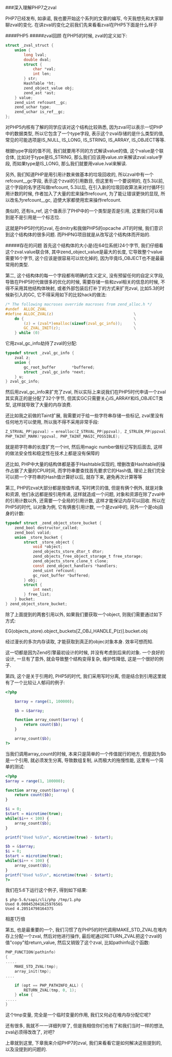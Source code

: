 ###深入理解PHP7之zval

PHP7已经发布, 如承诺, 我也要开始这个系列的文章的编写, 今天我想先和大家聊聊zval的变化. 在讲zval的变化之前我们先来看看zval在PHP5下面是什么样子

####PHP5
#####zval回顾
在PHP5的时候, zval的定义如下:
````c
struct _zval_struct {
	union {
		long lval;
		double dval;
		struct {
			char *val;
			int len;
		} str;
		HashTable *ht;
		zend_object_value obj;
		zend_ast *ast;
	} value;
	zend_uint refcount__gc;
	zend_uchar type;
	zend_uchar is_ref__gc;
};

````

对PHP5内核有了解的同学应该对这个结构比较熟悉, 因为zval可以表示一切PHP中的数据类型, 所以它包含了一个type字段, 表示这个zval存储的是什么类型的值, 常见的可能选项是IS_NULL, IS_LONG, IS_STRING, IS_ARRAY, IS_OBJECT等等.

根据type字段的值不同, 我们就要用不同的方式解读value的值, 这个value是个联合体, 比如对于type是IS_STRING, 那么我们应该用value.str来解读zval.value字段, 而如果type是IS_LONG, 那么我们就要用value.lval来解读.

另外, 我们知道PHP是用引用计数来做基本的垃圾回收的, 所以zval中有一个refcount__gc字段, 表示这个zval的引用数目, 但这里有一个要说明的, 在5.3以前, 这个字段的名字还叫做refcount, 5.3以后, 在引入新的垃圾回收算法来对付循环引用计数的时候, 作者加入了大量的宏来操作refcount, 为了能让错误更快的显现, 所以改名为refcount__gc, 迫使大家都使用宏来操作refcount.

类似的, 还有is_ref, 这个值表示了PHP中的一个类型是否是引用, 这里我们可以看到是不是引用是一个标志位.

这就是PHP5时代的zval, 在dmitry和我做PHP5的opcache JIT的时候, 我们意识到这个结构体的很多问题. 而PHPNG项目就是从改写这个结构体而开始的.

#####存在的问题
首先这个结构体的大小是(在64位系统)24个字节, 我们仔细看这个zval.value联合体, 其中zend_object_value是最大的长度, 它导致整个value需要16个字节, 这个应该是很容易可以优化掉的, 因为毕竟IS_OBJECT也不是最最常用的类型.

第二, 这个结构体的每一个字段都有明确的含义定义, 没有预留任何的自定义字段, 导致在PHP5时代做很多的优化的时候, 需要存储一些和zval相关的信息的时候, 不得不采用其他结构体映射, 或者外部包装后打补丁的方式来扩充zval, 比如5.3的时候新引入的GC, 它不得采用如下的比较hack的做法:
````c
/* The following macroses override macroses from zend_alloc.h */
#undef  ALLOC_ZVAL
#define ALLOC_ZVAL(z)                                   \
    do {                                                \
        (z) = (zval*)emalloc(sizeof(zval_gc_info));     \
        GC_ZVAL_INIT(z);                                \
    } while (0)
````

它用zval_gc_info劫持了zval的分配:
````c
typedef struct _zval_gc_info {
    zval z;
    union {
        gc_root_buffer       *buffered;
        struct _zval_gc_info *next;
    } u;
} zval_gc_info;
````

然后用zval_gc_info来扩充了zval, 所以实际上来说我们在PHP5时代申请一个zval其实真正的是分配了32个字节, 但其实GC只需要关心IS_ARRAY和IS_OBJECT类型, 这样就导致了大量的内存浪费.

还比如我之前做的Taint扩展, 我需要对于给一些字符串存储一些标记, zval里没有任何地方可以使用, 所以我不得不采用非常手段: 
````c
Z_STRVAL_PP(ppzval) = erealloc(Z_STRVAL_PP(ppzval), Z_STRLEN_PP(ppzval) + 1 + PHP_TAINT_MAGIC_LENGTH);
PHP_TAINT_MARK(*ppzval, PHP_TAINT_MAGIC_POSSIBLE);
````
就是把字符串的长度扩充一个int, 然后用magic number做标记写到后面去, 这样的做法安全性和稳定性在技术上都是没有保障的

还比如, PHP中大量的结构体都是基于Hashtable实现的, 增删改查Hashtable的操作占据了大量的CPU时间, 而字符串要查找首先要求它的Hash值, 理论上我们完全可以把一个字符串的Hash值计算好以后, 就存下来, 避免再次计算等等

第三, PHP的zval大部分都是按值传递, 写时拷贝的值, 但是有俩个例外, 就是对象和资源, 他们永远都是按引用传递, 这样就造成一个问题, 对象和资源在除了zval中的引用计数以外, 还需要一个全局的引用计数, 这样才能保证内存可以回收. 所以在PHP5的时代, 以对象为例, 它有俩套引用计数, 一个是zval中的, 另外一个是obj自身的计数:
````c
typedef struct _zend_object_store_bucket {
    zend_bool destructor_called;
    zend_bool valid;
    union _store_bucket {
        struct _store_object {
            void *object;
            zend_objects_store_dtor_t dtor;
            zend_objects_free_object_storage_t free_storage;
            zend_objects_store_clone_t clone;
            const zend_object_handlers *handlers;
            zend_uint refcount;
            gc_root_buffer *buffered;
        } obj;
        struct {
            int next;
        } free_list;
    } bucket;
} zend_object_store_bucket;
````

除了上面提到的两套引用以外, 如果我们要获取一个object, 则我们需要通过如下方式:

EG(objects_store).object_buckets[Z_OBJ_HANDLE_P(z)].bucket.obj

经过漫长的多次内存读取, 才能获取到真正的objec对象本身. 效率可想而知.

这一切都是因为Zend引擎最初设计的时候, 并没有考虑到后来的对象. 一个良好的设计, 一旦有了意外, 就会导致整个结构变得复杂, 维护性降低, 这是一个很好的例子.

第四, 这个是关于引用的, PHP5的时代, 我们采用写时分离, 但是结合到引用这里就有了一个比较让人郁闷的例子:

````php
<?php

    $array = range(1, 100000);

    $b = &$array;

    function array_count($array) {
        return count($b);
    }

    array_count($b);
?>
````

当我们调用array_count的时候, 本来只是简单的一个传值就行的地方, 但是因为$b 是一个引用, 就必须发生分离, 导致数组复制, 从而极大的拖慢性能, 这里有一个简单的测试:

````php
<?php
$array = range(1, 100000);

function array_count($array) {
    return count($b);
}

$i = 0;
$start = microtime(true);
while($i++ < 100) {
    array_count($b);
}

printf("Used %sS\n", microtime(true) - $start);

$b = &$array;
$i = 0;
$start = microtime(true);
while($i++ < 100) {
    array_count($b);
}
printf("Used %sS\n", microtime(true) - $start);
?>
````

我们在5.6下运行这个例子, 得到如下结果:
````
$ php-5.6/sapi/cli/php /tmp/1.php
Used 0.00045204162597656S
Used 4.2051479816437S
````
相差1万倍

第五, 也是最重要的一个, 我们习惯了在PHP5的时代调用MAKE_STD_ZVAL在堆内存上分配一个zval, 然后对他进行操作, 最后呢通过RETURN_ZVAL把这个zval的值"copy"给return_value, 然后又销毁了这个zval, 比如pathinfo这个函数:
````c
PHP_FUNCTION(pathinfo)
{
.....
	MAKE_STD_ZVAL(tmp);
	array_init(tmp);
....

    if (opt == PHP_PATHINFO_ALL) {
        RETURN_ZVAL(tmp, 0, 1);
    } else {
.....
}
````

这个tmp变量, 完全是一个临时变量的作用, 我们又何必在堆内存分配它呢?

还有很多, 我就不一一详细列举了, 但是我相信你们也有了和我们当时一样的想法, zval必须得改改了, 对吧? 

上章就到这里, 下章我来介绍PHP7的zval, 我们来看看它是如何解决这些提到的, 以及没提到的问题的.
